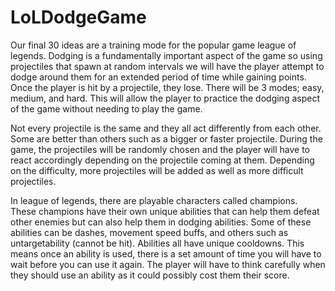 # LoLDodgeGame
Our final 30 ideas are a training mode for the popular game league of legends. Dodging is a fundamentally important aspect of the game so using projectiles that spawn at random intervals we will have the player attempt to dodge around them for an extended period of time while gaining points. Once the player is hit by a projectile, they lose. There will be 3 modes; easy, medium, and hard. This will allow the player to practice the dodging aspect of the game without needing to play the game.

Not every projectile is the same and they all act differently from each other. Some are better than others such as a bigger or faster projectile. During the game, the projectiles will be randomly chosen and the player will have to react accordingly depending on the projectile coming at them. Depending on the difficulty, more projectiles will be added as well as more difficult projectiles. 

In league of legends, there are playable characters called champions. These champions have their own unique abilities that can help them defeat other enemies but can also help them in dodging abilities. Some of these abilities can be dashes, movement speed buffs, and others such as untargetability (cannot be hit). Abilities all have unique cooldowns. This means once an ability is used, there is a set amount of time you will have to wait before you can use it again. The player will have to think carefully when they should use an ability as it could possibly cost them their score.
